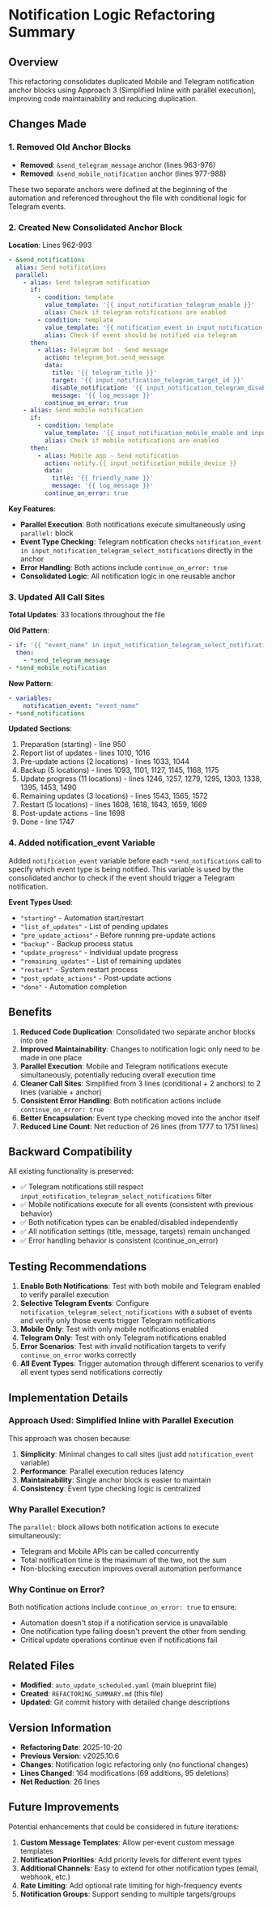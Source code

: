 # Notification Logic Refactoring Summary

## Overview
This refactoring consolidates duplicated Mobile and Telegram notification anchor blocks using Approach 3 (Simplified Inline with parallel execution), improving code maintainability and reducing duplication.

## Changes Made

### 1. Removed Old Anchor Blocks
- **Removed**: `&send_telegram_message` anchor (lines 963-976)
- **Removed**: `&send_mobile_notification` anchor (lines 977-988)

These two separate anchors were defined at the beginning of the automation and referenced throughout the file with conditional logic for Telegram events.

### 2. Created New Consolidated Anchor Block

**Location**: Lines 962-993

```yaml
- &send_notifications
  alias: Send notifications
  parallel:
    - alias: Send telegram notification
      if:
        - condition: template
          value_template: '{{ input_notification_telegram_enable }}'
          alias: Check if telegram notifications are enabled
        - condition: template
          value_template: '{{ notification_event in input_notification_telegram_select_notifications }}'
          alias: Check if event should be notified via telegram
      then:
        - alias: Telegram bot - Send message
          action: telegram_bot.send_message
          data:
            title: '{{ telegram_title }}'
            target: '{{ input_notification_telegram_target_id }}'
            disable_notification: '{{ input_notification_telegram_disable_notification }}'
            message: '{{ log_message }}'
          continue_on_error: true
    - alias: Send mobile notification
      if:
        - condition: template
          value_template: '{{ input_notification_mobile_enable and input_notification_mobile_device | length > 0 }}'
          alias: Check if mobile notifications are enabled
      then:
        - alias: Mobile app - Send notification
          action: notify.{{ input_notification_mobile_device }}
          data:
            title: '{{ friendly_name }}'
            message: '{{ log_message }}'
          continue_on_error: true
```

**Key Features**:
- **Parallel Execution**: Both notifications execute simultaneously using `parallel:` block
- **Event Type Checking**: Telegram notification checks `notification_event in input_notification_telegram_select_notifications` directly in the anchor
- **Error Handling**: Both actions include `continue_on_error: true`
- **Consolidated Logic**: All notification logic in one reusable anchor

### 3. Updated All Call Sites

**Total Updates**: 33 locations throughout the file

**Old Pattern**:
```yaml
- if: '{{ "event_name" in input_notification_telegram_select_notifications }}'
  then:
    - *send_telegram_message
- *send_mobile_notification
```

**New Pattern**:
```yaml
- variables:
    notification_event: "event_name"
- *send_notifications
```

**Updated Sections**:
1. Preparation (starting) - line 950
2. Report list of updates - lines 1010, 1016
3. Pre-update actions (2 locations) - lines 1033, 1044
4. Backup (5 locations) - lines 1093, 1101, 1127, 1145, 1168, 1175
5. Update progress (11 locations) - lines 1246, 1257, 1279, 1295, 1303, 1338, 1395, 1453, 1490
6. Remaining updates (3 locations) - lines 1543, 1565, 1572
7. Restart (5 locations) - lines 1608, 1618, 1643, 1659, 1669
8. Post-update actions - line 1698
9. Done - line 1747

### 4. Added notification_event Variable

Added `notification_event` variable before each `*send_notifications` call to specify which event type is being notified. This variable is used by the consolidated anchor to check if the event should trigger a Telegram notification.

**Event Types Used**:
- `"starting"` - Automation start/restart
- `"list_of_updates"` - List of pending updates
- `"pre_update_actions"` - Before running pre-update actions
- `"backup"` - Backup process status
- `"update_progress"` - Individual update progress
- `"remaining_updates"` - List of remaining updates
- `"restart"` - System restart process
- `"post_update_actions"` - Post-update actions
- `"done"` - Automation completion

## Benefits

1. **Reduced Code Duplication**: Consolidated two separate anchor blocks into one
2. **Improved Maintainability**: Changes to notification logic only need to be made in one place
3. **Parallel Execution**: Mobile and Telegram notifications execute simultaneously, potentially reducing overall execution time
4. **Cleaner Call Sites**: Simplified from 3 lines (conditional + 2 anchors) to 2 lines (variable + anchor)
5. **Consistent Error Handling**: Both notification actions include `continue_on_error: true`
6. **Better Encapsulation**: Event type checking moved into the anchor itself
7. **Reduced Line Count**: Net reduction of 26 lines (from 1777 to 1751 lines)

## Backward Compatibility

All existing functionality is preserved:
- ✅ Telegram notifications still respect `input_notification_telegram_select_notifications` filter
- ✅ Mobile notifications execute for all events (consistent with previous behavior)
- ✅ Both notification types can be enabled/disabled independently
- ✅ All notification settings (title, message, targets) remain unchanged
- ✅ Error handling behavior is consistent (continue_on_error)

## Testing Recommendations

1. **Enable Both Notifications**: Test with both mobile and Telegram enabled to verify parallel execution
2. **Selective Telegram Events**: Configure `notification_telegram_select_notifications` with a subset of events and verify only those events trigger Telegram notifications
3. **Mobile Only**: Test with only mobile notifications enabled
4. **Telegram Only**: Test with only Telegram notifications enabled
5. **Error Scenarios**: Test with invalid notification targets to verify `continue_on_error` works correctly
6. **All Event Types**: Trigger automation through different scenarios to verify all event types send notifications correctly

## Implementation Details

### Approach Used: Simplified Inline with Parallel Execution

This approach was chosen because:
1. **Simplicity**: Minimal changes to call sites (just add `notification_event` variable)
2. **Performance**: Parallel execution reduces latency
3. **Maintainability**: Single anchor block is easier to maintain
4. **Consistency**: Event type checking logic is centralized

### Why Parallel Execution?

The `parallel:` block allows both notification actions to execute simultaneously:
- Telegram and Mobile APIs can be called concurrently
- Total notification time is the maximum of the two, not the sum
- Non-blocking execution improves overall automation performance

### Why Continue on Error?

Both notification actions include `continue_on_error: true` to ensure:
- Automation doesn't stop if a notification service is unavailable
- One notification type failing doesn't prevent the other from sending
- Critical update operations continue even if notifications fail

## Related Files

- **Modified**: `auto_update_scheduled.yaml` (main blueprint file)
- **Created**: `REFACTORING_SUMMARY.md` (this file)
- **Updated**: Git commit history with detailed change descriptions

## Version Information

- **Refactoring Date**: 2025-10-20
- **Previous Version**: v2025.10.6
- **Changes**: Notification logic refactoring only (no functional changes)
- **Lines Changed**: 164 modifications (69 additions, 95 deletions)
- **Net Reduction**: 26 lines

## Future Improvements

Potential enhancements that could be considered in future iterations:

1. **Custom Message Templates**: Allow per-event custom message templates
2. **Notification Priorities**: Add priority levels for different event types
3. **Additional Channels**: Easy to extend for other notification types (email, webhook, etc.)
4. **Rate Limiting**: Add optional rate limiting for high-frequency events
5. **Notification Groups**: Support sending to multiple targets/groups
